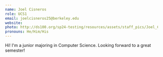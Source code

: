 ```yaml
---
name: Joel Cisneros
role: UCS1
email: joelcisneros25@berkeley.edu
website:
photo: http://ds100.org/sp24-testing/resources/assets/staff_pics/Joel_Cisneros.png
pronouns: He/Him/His
---
```


Hi! I'm a junior majoring in Computer Science. Looking forward to a great semester!
